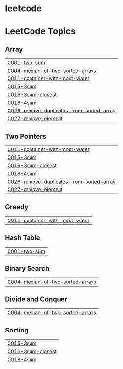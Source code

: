 # leetcode
<!---LeetCode Topics Start-->
# LeetCode Topics
## Array
|  |
| ------- |
| [0001-two-sum](https://github.com/nikitadudani/leetcode/tree/master/0001-two-sum) |
| [0004-median-of-two-sorted-arrays](https://github.com/nikitadudani/leetcode/tree/master/0004-median-of-two-sorted-arrays) |
| [0011-container-with-most-water](https://github.com/nikitadudani/leetcode/tree/master/0011-container-with-most-water) |
| [0015-3sum](https://github.com/nikitadudani/leetcode/tree/master/0015-3sum) |
| [0016-3sum-closest](https://github.com/nikitadudani/leetcode/tree/master/0016-3sum-closest) |
| [0018-4sum](https://github.com/nikitadudani/leetcode/tree/master/0018-4sum) |
| [0026-remove-duplicates-from-sorted-array](https://github.com/nikitadudani/leetcode/tree/master/0026-remove-duplicates-from-sorted-array) |
| [0027-remove-element](https://github.com/nikitadudani/leetcode/tree/master/0027-remove-element) |
## Two Pointers
|  |
| ------- |
| [0011-container-with-most-water](https://github.com/nikitadudani/leetcode/tree/master/0011-container-with-most-water) |
| [0015-3sum](https://github.com/nikitadudani/leetcode/tree/master/0015-3sum) |
| [0016-3sum-closest](https://github.com/nikitadudani/leetcode/tree/master/0016-3sum-closest) |
| [0018-4sum](https://github.com/nikitadudani/leetcode/tree/master/0018-4sum) |
| [0026-remove-duplicates-from-sorted-array](https://github.com/nikitadudani/leetcode/tree/master/0026-remove-duplicates-from-sorted-array) |
| [0027-remove-element](https://github.com/nikitadudani/leetcode/tree/master/0027-remove-element) |
## Greedy
|  |
| ------- |
| [0011-container-with-most-water](https://github.com/nikitadudani/leetcode/tree/master/0011-container-with-most-water) |
## Hash Table
|  |
| ------- |
| [0001-two-sum](https://github.com/nikitadudani/leetcode/tree/master/0001-two-sum) |
## Binary Search
|  |
| ------- |
| [0004-median-of-two-sorted-arrays](https://github.com/nikitadudani/leetcode/tree/master/0004-median-of-two-sorted-arrays) |
## Divide and Conquer
|  |
| ------- |
| [0004-median-of-two-sorted-arrays](https://github.com/nikitadudani/leetcode/tree/master/0004-median-of-two-sorted-arrays) |
## Sorting
|  |
| ------- |
| [0015-3sum](https://github.com/nikitadudani/leetcode/tree/master/0015-3sum) |
| [0016-3sum-closest](https://github.com/nikitadudani/leetcode/tree/master/0016-3sum-closest) |
| [0018-4sum](https://github.com/nikitadudani/leetcode/tree/master/0018-4sum) |
<!---LeetCode Topics End-->